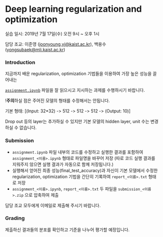 # Deep learning regularization and optimization

실습 일시: 2019년 7월 17일(수) 오전 9시 ~ 오후 1시

담당 조교: 이준영 (joonyoung.yi@kaist.ac.kr), 백용수(yongsubaek@mli.kaist.ac.kr)

### Introduction
지금까지 배운 regularization, optimization 기법들을 이용하여 가장 높은 성능을 끌어내는  

[`assignment.ipynb`](assignment.ipynb) 파일을 잘 읽으시고 지시하는 과제를 수행하시기 바랍니다.

!**주의**하실 점은 주어진 모델의 형태를 수정해서는 안됩니다. 

기본 형태: \[(Input: 32*32) -> 512 -> 512 -> 512 -> (Output: 10)\] 

Drop out 등의 layer는 추가하실 수 있지만 기본 모델의 hidden layer, unit 수는 변경하실 수 없습니다.

### Submission
- `assignment.ipynb` 파일 내부의 코드를 수정하고 실행한 결과를 포함하여 `assignment_<이름>.ipynb` 형태로 파일명을 바꾸어 저장 (따로 코드 실행 결과를 지워주지 않으면 실행 결과가 자동으로 함께 저장됩니다.)
- 실행해서 얻어진 최종 성능(final_test_accuracy)과 자신이 기본 모델에서 수정한 regularization, optimization 기법을 간단히 기록하여 `report_<이름>.txt` 형태로 저장
- `assignment_<이름>.ipynb`, `report_<이름>.txt` 두 파일을 `submission_<이름>.zip` 으로 압축하여 제출

담당 조교 모두에게 이메일로 제출해 주시기 바랍니다.

### Grading
제출하신 결과들의 분포를 확인하고 기준을 나누어 평가할 예정입니다.
